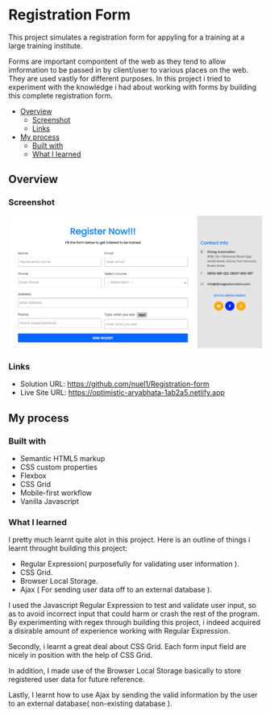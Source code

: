 # Registration Form

This project simulates a registration form for appyling for a training at a large training institute.

Forms are important compontent of the web as they tend to allow imformation to be passed in by client/user to various places on the web.
They are used vastly for different purposes. In this project i tried to experiment with the knowledge i had about working with forms by
building this complete registration form.

- [Overview](#overview)
  - [Screenshot](#screenshot)
  - [Links](#links)
- [My process](#my-process)
  - [Built with](#built-with)
  - [What I learned](#what-i-learned)

## Overview

### Screenshot

![](screenshot/img.png)

### Links

- Solution URL: https://github.com/nuel1/Registration-form
- Live Site URL: https://optimistic-aryabhata-1ab2a5.netlify.app

## My process

### Built with

- Semantic HTML5 markup
- CSS custom properties
- Flexbox
- CSS Grid
- Mobile-first workflow
- Vanilla Javascript

### What I learned

I pretty much learnt quite alot in this project. Here is an outline of things i learnt throught building this project:

- Regular Expression( purposefully for validating user information ).
- CSS Grid.
- Browser Local Storage.
- Ajax ( For sending user data off to an external database ).

I used the Javascript Regular Expression to test and validate user input, so as to avoid incorrect input that could harm or crash
the rest of the program. By experimenting with regex through building this project, i indeed acquired a disirable amount of experience
working with Regular Expression.

Secondly, i learnt a great deal about CSS Grid. Each form input field are nicely in position with the help of CSS Grid.

In addition, I made use of the Browser Local Storage basically to store registered user data for future reference.

Lastly, I learnt how to use Ajax by sending the valid information by the user to an external database( non-existing database ).
